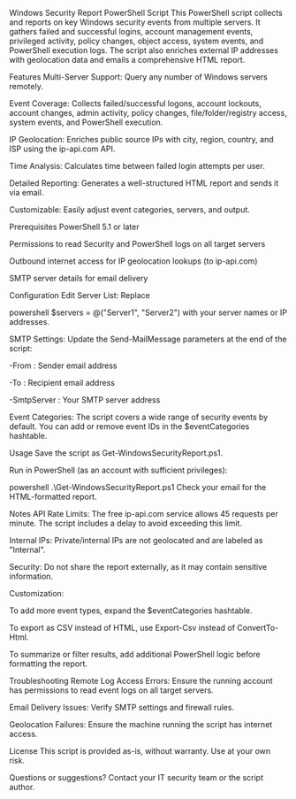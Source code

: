 Windows Security Report PowerShell Script
This PowerShell script collects and reports on key Windows security events from multiple servers. It gathers failed and successful logins, account management events, privileged activity, policy changes, object access, system events, and PowerShell execution logs. The script also enriches external IP addresses with geolocation data and emails a comprehensive HTML report.

Features
Multi-Server Support: Query any number of Windows servers remotely.

Event Coverage: Collects failed/successful logons, account lockouts, account changes, admin activity, policy changes, file/folder/registry access, system events, and PowerShell execution.

IP Geolocation: Enriches public source IPs with city, region, country, and ISP using the ip-api.com API.

Time Analysis: Calculates time between failed login attempts per user.

Detailed Reporting: Generates a well-structured HTML report and sends it via email.

Customizable: Easily adjust event categories, servers, and output.

Prerequisites
PowerShell 5.1 or later

Permissions to read Security and PowerShell logs on all target servers

Outbound internet access for IP geolocation lookups (to ip-api.com)

SMTP server details for email delivery

Configuration
Edit Server List:
Replace

powershell
$servers = @("Server1", "Server2")
with your server names or IP addresses.

SMTP Settings:
Update the Send-MailMessage parameters at the end of the script:

-From : Sender email address

-To : Recipient email address

-SmtpServer : Your SMTP server address

Event Categories:
The script covers a wide range of security events by default. You can add or remove event IDs in the $eventCategories hashtable.

Usage
Save the script as Get-WindowsSecurityReport.ps1.

Run in PowerShell (as an account with sufficient privileges):

powershell
.\Get-WindowsSecurityReport.ps1
Check your email for the HTML-formatted report.

Notes
API Rate Limits: The free ip-api.com service allows 45 requests per minute. The script includes a delay to avoid exceeding this limit.

Internal IPs: Private/internal IPs are not geolocated and are labeled as "Internal".

Security: Do not share the report externally, as it may contain sensitive information.

Customization:

To add more event types, expand the $eventCategories hashtable.

To export as CSV instead of HTML, use Export-Csv instead of ConvertTo-Html.

To summarize or filter results, add additional PowerShell logic before formatting the report.

Troubleshooting
Remote Log Access Errors: Ensure the running account has permissions to read event logs on all target servers.

Email Delivery Issues: Verify SMTP settings and firewall rules.

Geolocation Failures: Ensure the machine running the script has internet access.

License
This script is provided as-is, without warranty. Use at your own risk.

Questions or suggestions?
Contact your IT security team or the script author.
